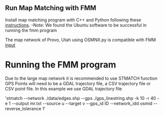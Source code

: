 ## Run Map Matching with FMM

Install map matching program with C++ and Python following these [instructions](https://fmm-wiki.github.io/docs/installation/).
-Note: We found the Ubuntu software to be successful in running the fmm program

The map network of Provo, Utah using OSMNX.py is compatible with FMM [input](https://fmm-wiki.github.io/docs/documentation/input/)

# Running the FMM program

Due to the large map network it is recommended to use STMATCH function
GPS Points will need to be a GDAL trajectory file, a CSV trajectory file or CSV point file.
In this example we use GDAL trajectory file

'stmatch --network ./data/edges.shp --gps ./gps_linestring.shp -k 10 -r 40 -e 1 --output mr.txt --source u --target v --gps_id ID --network_idd osmid --reverse_tolerance 1'
